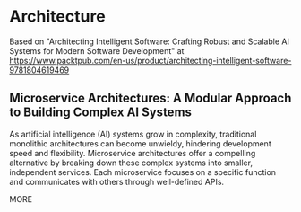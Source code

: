 # Architecture

Based on "Architecting Intelligent Software: Crafting Robust and Scalable AI Systems for Modern Software Development" at https://www.packtpub.com/en-us/product/architecting-intelligent-software-9781804619469

## Microservice Architectures: A Modular Approach to Building Complex AI Systems

As artificial intelligence (AI) systems grow in complexity, traditional monolithic architectures can become unwieldy, hindering development speed and flexibility. Microservice architectures offer a compelling alternative by breaking down these complex systems into smaller, independent services. Each microservice focuses on a specific function and communicates with others through well-defined APIs.

MORE
